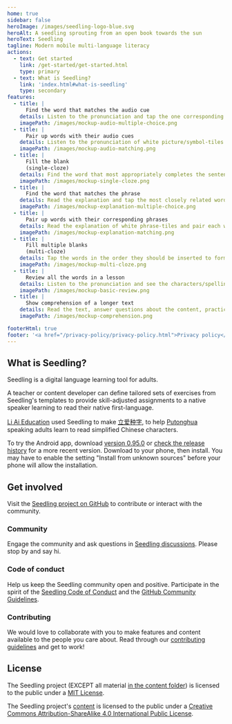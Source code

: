```yaml
---
home: true
sidebar: false
heroImage: /images/seedling-logo-blue.svg
heroAlt: A seedling sprouting from an open book towards the sun
heroText: Seedling
tagline: Modern mobile multi-language literacy
actions:
  - text: Get started
    link: /get-started/get-started.html
    type: primary
  - text: What is Seedling?
    link: 'index.html#what-is-seedling'
    type: secondary
features:
  - title: |
      Find the word that matches the audio cue
    details: Listen to the pronunciation and tap the one corresponding word-tile among multiple alternatives
    imagePath: /images/mockup-audio-multiple-choice.png
  - title: |
      Pair up words with their audio cues
    details: Listen to the pronunciation of white picture/symbol-tiles and pair each with their corresponding blue word-tile
    imagePath: /images/mockup-audio-matching.png
  - title: |
      Fill the blank
      (single-cloze)
    details: Find the word that most appropriately completes the sentence among multiple alternatives
    imagePath: /images/mockup-single-cloze.png
  - title: |
      Find the word that matches the phrase
    details: Read the explanation and tap the most closely related word-tile among multiple alternatives
    imagePath: /images/mockup-explanation-multiple-choice.png
  - title: |
      Pair up words with their corresponding phrases
    details: Read the explanation of white phrase-tiles and pair each with their corresponding blue word-tile
    imagePath: /images/mockup-explanation-matching.png
  - title: |
      Fill multiple blanks
      (multi-cloze)
    details: Tap the words in the order they should be inserted to form the most comprehensible sentence
    imagePath: /images/mockup-multi-cloze.png
  - title: |
      Review all the words in a lesson
    details: Listen to the pronunciation and see the characters/spelling of all the words in a lesson, one after the other
    imagePath: /images/mockup-basic-review.png
  - title: |
      Show comprehension of a longer text
    details: Read the text, answer questions about the content, practice words that are new to the lesson, then review the text.
    imagePath: /images/mockup-comprehension.png

footerHtml: true
footer: '<a href="/privacy-policy/privacy-policy.html">Privacy policy</a><br/><br/><a href="https://nodepa.org">Copyright &copy; 2019-2023 Norwegian Development Partners</a>'
---
```


## What is Seedling?

Seedling is a digital language learning tool for adults.

A teacher or content developer
can define tailored sets of exercises
from Seedling's templates
to provide skill-adjusted assignments
to a native speaker learning to read their native first-language.

[Li Ai Education](https://liaieducation.com) used Seedling
to make [立爱种字](https://种字.com),
to help
[Putonghua](https://en.wikipedia.org/wiki/Standard_Chinese) speaking adults
learn to read simplified Chinese characters.

To try the Android app, download [version 0.95.0](
  https://github.com/nodepa/seedling/releases/download/v0.95.0/seedling_v0.95.0_7.apk)
or [check the release history](https://github.com/nodepa/seedling/releases)
for a more recent version.
Download to your phone, then install.
You may have to enable the setting "Install from unknown sources"
before your phone will allow the installation.

## Get involved

Visit the [Seedling project on GitHub](https://github.com/nodepa/seedling)
to contribute or interact with the community.

### Community

Engage the community and ask questions
in [Seedling discussions](https://github.com/nodepa/seedling/discussions).
Please stop by and say hi.

### Code of conduct

Help us keep the Seedling community open and positive.
Participate in the spirit of the
[Seedling Code of Conduct](
  https://github.com/nodepa/seedling/blob/main/.github/CODE_OF_CONDUCT.md)
and the [GitHub Community Guidelines](
https://docs.github.com/en/github/site-policy/github-community-guidelines).

### Contributing

We would love to collaborate with you
to make features and content available to the people you care about.
Read through our [contributing guidelines](
  https://github.com/nodepa/seedling/blob/main/.github/CONTRIBUTING.md)
and get to work!

## License

The Seedling project
(EXCEPT all material [in the content folder](
  https://github.com/nodepa/seedling/tree/main/content/))
is licensed to the public under a [MIT License](
  https://github.com/nodepa/seedling/blob/main/LICENSE.md).

The Seedling project's [content](
  https://github.com/nodepa/seedling/tree/main/content/)
is licensed to the public under a
[Creative Commons Attribution-ShareAlike 4.0 International Public License](
https://github.com/nodepa/seedling/blob/main/content/LICENSE.md).
